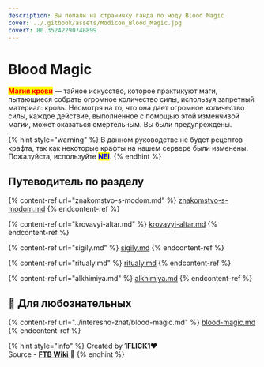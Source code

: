 ```yaml
---
description: Вы попали на страничку гайда по моду Blood Magic
cover: ../.gitbook/assets/Modicon_Blood_Magic.jpg
coverY: 80.35242290748899
---
```


# Blood Magic

<mark style="color:red;">**Магия крови**</mark> — тайное искусство, которое практикуют маги, пытающиеся собрать огромное количество силы, используя запретный материал: кровь. Несмотря на то, что она дает огромное количество силы, каждое действие, выполненное с помощью этой изменчивой магии, может оказаться смертельным. Вы были предупреждены.

{% hint style="warning" %}
В данном руководстве не будет рецептов крафта, так как некоторые крафты на нашем сервере были изменены. Пожалуйста, используйте <mark style="color:blue;">**NEI**</mark>.
{% endhint %}

## Путеводитель по разделу

{% content-ref url="znakomstvo-s-modom.md" %}
[znakomstvo-s-modom.md](znakomstvo-s-modom.md)
{% endcontent-ref %}

{% content-ref url="krovavyi-altar.md" %}
[krovavyi-altar.md](krovavyi-altar.md)
{% endcontent-ref %}

{% content-ref url="sigily.md" %}
[sigily.md](sigily.md)
{% endcontent-ref %}

{% content-ref url="ritualy.md" %}
[ritualy.md](ritualy.md)
{% endcontent-ref %}

{% content-ref url="alkhimiya.md" %}
[alkhimiya.md](alkhimiya.md)
{% endcontent-ref %}

## :pushpin: Для любознательных

{% content-ref url="../interesno-znat/blood-magic.md" %}
[blood-magic.md](../interesno-znat/blood-magic.md)
{% endcontent-ref %}

{% hint style="info" %}
Created by **1FLICK1**:heart:\
Source - [**FTB Wiki**](https://ftbwiki.org) :notebook:
{% endhint %}
